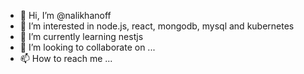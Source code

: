 - 👋 Hi, I’m @nalikhanoff
- 👀 I’m interested in node.js, react, mongodb, mysql and kubernetes
- 🌱 I’m currently learning nestjs
- 💞️ I’m looking to collaborate on ...
- 📫 How to reach me ...

<!---
nalikhanoff/nalikhanoff is a ✨ special ✨ repository because its `README.md` (this file) appears on your GitHub profile.
You can click the Preview link to take a look at your changes.
--->
